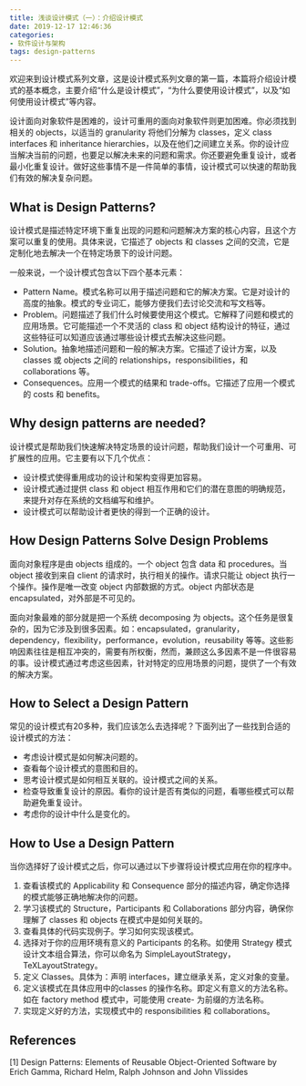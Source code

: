 ```yaml
---
title: 浅谈设计模式（一）：介绍设计模式
date: 2019-12-17 12:46:36
categories: 
- 软件设计与架构
tags: design-patterns
---
```




欢迎来到设计模式系列文章，这是设计模式系列文章的第一篇，本篇将介绍设计模式的基本概念，主要介绍“什么是设计模式”，“为什么要使用设计模式”，以及“如何使用设计模式”等内容。

设计面向对象软件是困难的，设计可重用的面向对象软件则更加困难。你必须找到相关的 objects，以适当的 granularity 将他们分解为 classes，定义 class interfaces 和 inheritance hierarchies，以及在他们之间建立关系。你的设计应当解决当前的问题，也要足以解决未来的问题和需求。你还要避免重复设计，或者最小化重复设计。做好这些事情不是一件简单的事情，设计模式可以快速的帮助我们有效的解决复杂问题。

## What is Design Patterns?

设计模式是描述特定环境下重复出现的问题和问题解决方案的核心内容，且这个方案可以重复的使用。具体来说，它描述了 objects 和 classes 之间的交流，它是定制化地去解决一个在特定场景下的设计问题。

一般来说，一个设计模式包含以下四个基本元素：

- Pattern Name。模式名称可以用于描述问题和它的解决方案。它是对设计的高度的抽象。模式的专业词汇，能够方便我们去讨论交流和写文档等。
- Problem。问题描述了我们什么时候要使用这个模式。它解释了问题和模式的应用场景。它可能描述一个不灵活的 class 和 object 结构设计的特征，通过这些特征可以知道应该通过哪些设计模式去解决这些问题。
- Solution。抽象地描述问题和一般的解决方案。它描述了设计方案，以及 classes 或 objects 之间的 relationships，responsibilities，和 collaborations 等。
- Consequences。应用一个模式的结果和 trade-offs。它描述了应用一个模式的 costs 和 benefits。

## Why design patterns are needed?

设计模式是帮助我们快速解决特定场景的设计问题，帮助我们设计一个可重用、可扩展性的应用。它主要有以下几个优点：

- 设计模式使得重用成功的设计和架构变得更加容易。
- 设计模式通过提供 class 和 object 相互作用和它们的潜在意图的明确规范，来提升对存在系统的文档编写和维护。
- 设计模式可以帮助设计者更快的得到一个正确的设计。

## How Design Patterns Solve Design Problems

面向对象程序是由 objects 组成的。一个 object 包含 data 和 procedures。当 object 接收到来自 client 的请求时，执行相关的操作。请求只能让 object 执行一个操作。操作是唯一改变 object 内部数据的方式。object 内部状态是 encapsulated，对外部是不可见的。

面向对象最难的部分就是把一个系统 decomposing 为 objects。这个任务是很复杂的，因为它涉及到很多因素。如：encapsulated，granularity，dependency，flexibility，performance，evolution，reusability 等等。这些影响因素往往是相互冲突的，需要有所权衡，然而，兼顾这么多因素不是一件很容易的事。设计模式通过考虑这些因素，针对特定的应用场景的问题，提供了一个有效的解决方案。

## How to Select a Design Pattern

常见的设计模式有20多种，我们应该怎么去选择呢？下面列出了一些找到合适的设计模式的方法：

- 考虑设计模式是如何解决问题的。
- 查看每个设计模式的意图和目的。
- 思考设计模式是如何相互关联的。设计模式之间的关系。
- 检查导致重复设计的原因。看你的设计是否有类似的问题，看哪些模式可以帮助避免重复设计。
- 考虑你的设计中什么是变化的。

## How to Use a Design Pattern

当你选择好了设计模式之后，你可以通过以下步骤将设计模式应用在你的程序中。

1. 查看该模式的 Applicability 和 Consequence 部分的描述内容，确定你选择的模式能够正确地解决你的问题。
2. 学习该模式的 Structure，Participants 和 Collaborations 部分内容，确保你理解了 classes 和 objects 在模式中是如何关联的。
3. 查看具体的代码实现例子。学习如何实现该模式。
4. 选择对于你的应用环境有意义的 Participants 的名称。如使用 Strategy 模式设计文本组合算法，你可以命名为 SimpleLayoutStrategy，TeXLayoutStrategy。
5. 定义 Classes。具体为：声明 interfaces，建立继承关系，定义对象的变量。
6. 定义该模式在具体应用中的classes 的操作名称。即定义有意义的方法名称。如在 factory method 模式中，可能使用 create- 为前缀的方法名称。
7. 实现定义好的方法，实现模式中的 responsibilities 和 collaborations。

## References

[1] Design Patterns: Elements of Reusable Object-Oriented Software by Erich Gamma, Richard Helm, Ralph Johnson and John Vlissides